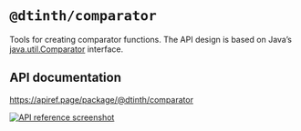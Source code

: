 # `@dtinth/comparator`

Tools for creating comparator functions. The API design is based on Java’s [java.util.Comparator](https://docs.oracle.com/javase/8/docs/api/java/util/Comparator.html) interface.

## API documentation

<https://apiref.page/package/@dtinth/comparator>

[![API reference screenshot](https://ss.dt.in.th/api/screenshots/apiref-dtinth-comparator.png)](https://apiref.page/package/@dtinth/comparator)
